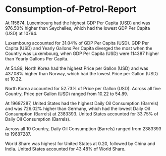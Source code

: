 # Consumption-of-Petrol-Report

At 115874, Luxembourg had the highest GDP Per Capita (USD) and was 976.50% higher than Seychelles, which had the lowest GDP Per Capita (USD) at 10764.  

Luxembourg accounted for 31.04% of GDP Per Capita (USD).  GDP Per Capita (USD) and Yearly Gallons Per Capita diverged the most when the Country was Luxembourg, when GDP Per Capita (USD) were 114387 higher than Yearly Gallons Per Capita.  

At 54.89, North Korea had the highest Price per Gallon (USD) and was 437.08% higher than Norway, which had the lowest Price per Gallon (USD) at 10.22. 

North Korea accounted for 52.73% of Price per Gallon (USD).  Across all five Country, Price per Gallon (USD) ranged from 10.22 to 54.89.  

At 19687287, United States had the highest Daily Oil Consumption (Barrels) and was 726.02% higher than Germany, which had the lowest Daily Oil Consumption (Barrels) at 2383393. United States accounted for 33.75% of Daily Oil Consumption (Barrels).  

Across all 10 Country, Daily Oil Consumption (Barrels) ranged from 2383393 to 19687287.  

World Share was highest for United States at 0.20, followed by China and India.  United States accounted for 43.48% of World Share.  
